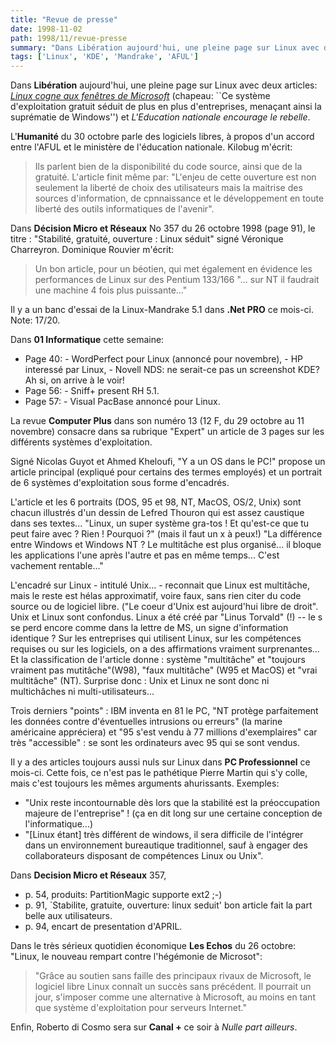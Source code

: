 ```yaml
---
title: "Revue de presse"
date: 1998-11-02
path: 1998/11/revue-presse
summary: "Dans Libération aujourd'hui, une pleine page sur Linux avec deux articles: Linux cogne aux fenêtres de Microsoft (chapeau: ``Ce système d'exploitation gratuit séduit de plus en plus d'entreprises, menaçant ainsi la suprématie de Windows'') et L'Education nationale encourage le rebelle."
tags: ['Linux', 'KDE', 'Mandrake', 'AFUL']
---
```


<P>
Dans <B>Libération</B> aujourd'hui, une
pleine page sur Linux avec deux articles: <EM><A HREF="http://www.liberation.fr/quotidien/semaine/981102luns.html">Linux
cogne aux fenêtres de Microsoft</A></EM> (chapeau: ``Ce  système
d'exploitation gratuit séduit de plus en plus d'entreprises, menaçant
ainsi la suprématie de Windows'') et <EM>L'Education nationale encourage
le rebelle</EM>.
</P>

<P>
L'<B>Humanité</B> du 30 octobre parle des logiciels
libres, à propos d'un accord entre l'AFUL et le ministère de l'éducation
nationale. Kilobug m'écrit:
</P>

<BLOCKQUOTE>
Ils parlent bien de la disponibilité du code source, ainsi que de la
gratuité. L'article finit même par: "L'enjeu de cette ouverture est
non seulement la liberté de choix des utilisateurs mais la maitrise
des sources d'information, de cpnnaissance et le développement en toute
liberté des outils informatiques de l'avenir".
</BLOCKQUOTE>
<P>
Dans <B>Décision Micro et Réseaux</B> No 357 du 26 octobre 1998 (page
91), le titre : "Stabilité, gratuité, ouverture : Linux séduit" signé
Véronique Charreyron. Dominique Rouvier m'écrit:
</P>

<BLOCKQUOTE>
Un bon article, pour un béotien, qui met également en évidence les
performances de Linux sur des Pentium 133/166 "... sur NT il
faudrait une machine 4 fois plus puissante..."
</BLOCKQUOTE>
<P>
Il y a un banc d'essai de la Linux-Mandrake 5.1 dans <B>.Net PRO</B>
ce mois-ci. Note: 17/20.
</P>

<P>
Dans <B>01 Informatique</B> cette semaine:
</P>

<UL>

<LI>Page 40:
- WordPerfect pour Linux (annoncé pour novembre),
- HP interessé par Linux,
- Novell NDS: ne serait-ce pas un screenshot KDE? Ah si, on arrive à le voir!

<LI>Page 56: - Sniff+ present RH 5.1.
<LI>Page 57: - Visual PacBase annoncé pour Linux.
</UL>

<P>
La revue <B>Computer Plus</B> dans son numéro 13 (12 F, du 29 octobre
au 11 novembre) consacre dans sa rubrique "Expert" un article de 3 pages
sur les différents systèmes d'exploitation.
</P>

<P>
Signé Nicolas Guyot et Ahmed Kheloufi, "Y a un OS dans le PC!"
propose un article principal (expliqué pour certains des termes
employés) et un portrait de 6 systèmes d'exploitation sous forme
d'encadrés.
</P>

<P>
L'article et les 6 portraits (DOS, 95 et 98, NT, MacOS, OS/2, Unix)
sont chacun illustrés d'un dessin de Lefred Thouron qui est assez
caustique dans ses textes...
"Linux, un super système gra-tos !
Et qu'est-ce que tu peut faire avec ? Rien ! Pourquoi ?" (mais il faut
un x à peux!)
"La différence entre Windows et Windows NT ? Le multitâche est plus
organisé... il bloque les applications l'une après l'autre et pas en
même temps... C'est vachement rentable..."
</P>

<P>
L'encadré sur Linux - intitulé Unix... - reconnait que Linux est
multitâche, mais le reste est hélas approximatif, voire faux, sans rien
citer du code source ou de logiciel libre. ("Le coeur d'Unix est
aujourd'hui libre de droit". Unix et Linux sont confondus. Linux a été
créé par "Linus Torvald" (!) -- le s se perd encore comme dans la lettre
de MS, un signe d'information identique ? Sur les entreprises qui
utilisent Linux, sur les compétences requises ou sur les logiciels, on a
des affirmations vraiment surprenantes... Et la classification de
l'article donne : système "multitâche" et "toujours vraiment pas
mutitâche"(W98), "faux multitâche" (W95 et MacOS) et "vrai multitâche"
(NT). Surprise donc : Unix et Linux ne sont donc ni multichâches ni
multi-utilisateurs...
</P>

<P>
Trois derniers "points" : IBM inventa en 81 le PC, "NT protège
parfaitement les données contre d'éventuelles intrusions ou erreurs" (la
marine américaine appréciera) et "95 s'est vendu à 77 millions
d'exemplaires" car très "accessible" : se sont les ordinateurs avec 95
qui se sont vendus.
</P>

<P>
Il y a des articles toujours aussi nuls sur Linux dans <B>PC Professionnel</B>
ce mois-ci. Cette fois, ce n'est pas le pathétique Pierre Martin qui s'y colle,
mais c'est toujours les mêmes arguments ahurissants. Exemples:
</P>

<UL>

<LI>"Unix reste incontournable dès lors que la stabilité est la
préoccupation majeure de l'entreprise" ! (ça en dit long sur une certaine
conception de l'informatique...)
<LI>"[Linux étant] très différent de windows, il sera difficile de
l'intégrer dans un environnement bureautique traditionnel, sauf à engager
des collaborateurs disposant de compétences Linux ou Unix".
</UL>

<P>
Dans <B>Decision Micro et Réseaux</B> 357,
</P>

<UL>

<LI>p. 54, produits: PartitionMagic supporte ext2 ;-)
<LI>p. 91, `Stabilite, gratuite, ouverture: linux seduit'
bon article fait la part belle aux utilisateurs.
<LI>p. 94, encart de presentation d'APRIL.
</UL>

<P>
Dans le très sérieux quotidien économique
<B>Les Echos</B> du 26 octobre: "Linux, le nouveau rempart contre
l'hégémonie de Microsot":
</P>

<BLOCKQUOTE>
"Grâce au soutien sans faille des principaux rivaux de Microsoft, le
logiciel libre Linux connaît un succès sans précédent. Il pourrait un
jour, s'imposer comme une alternative à Microsoft, au moins en tant que
système d'exploitation pour serveurs Internet."
</BLOCKQUOTE>
<P>
Enfin, Roberto di Cosmo sera sur <B>Canal +</B> ce soir à
<EM>Nulle part ailleurs</EM>.
</P>


